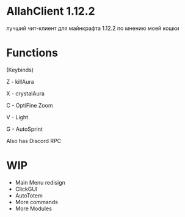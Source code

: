 # AllahClient 1.12.2
лучший чит-клиент для майнкрафта 1.12.2 по мнению моей кошки

# Functions
(Keybinds)

Z - killAura

X - crystalAura

C - OptiFine Zoom

V - Light

G - AutoSprint

Also has Discord RPC

# WIP

- Main Menu redisign
- ClickGUI
- AutoTotem
- More commands
- More Modules
